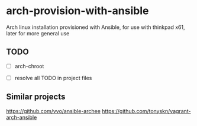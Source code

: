 # arch-provision-with-ansible
Arch linux installation provisioned with Ansible, for use with thinkpad x61, later for more general use

## TODO
- [ ] arch-chroot

- [ ] resolve all TODO in project files

## Similar projects
https://github.com/vvo/ansible-archee
https://github.com/tonyskn/vagrant-arch-ansible
